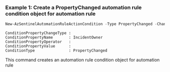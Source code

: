 ### Example 1: Create a PropertyChanged automation rule condition object for automation rule
```powershell
New-AzSentinelAutomationRuleActionCondition -Type PropertyChanged -ChangedPropertyName IncidentOwner
```

```output
ConditionPropertyChangeType : 
ConditionPropertyName       : IncidentOwner
ConditionPropertyOperator   : 
ConditionPropertyValue      : 
ConditionType               : PropertyChanged
```

This command creates an automation rule condition object for automation rule
